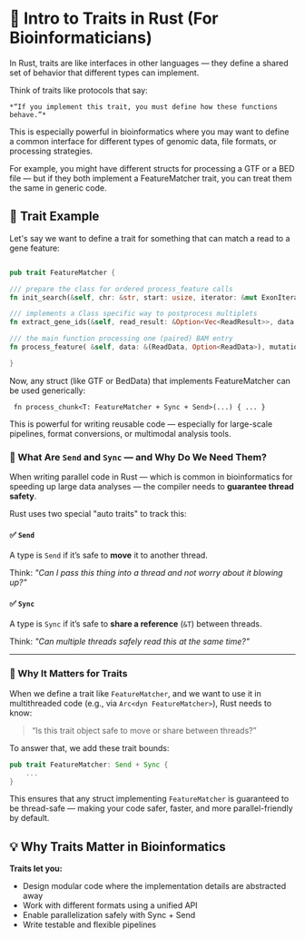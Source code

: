 # 🧬 Intro to Traits in Rust (For Bioinformaticians)

In Rust, traits are like interfaces in other languages — they define a shared set of behavior that different types can implement.

Think of traits like protocols that say:

    *“If you implement this trait, you must define how these functions behave.”*

This is especially powerful in bioinformatics where you may want to define a common interface for different types of genomic data, file formats, or processing strategies.

For example, you might have different structs for processing a GTF or a BED file — but if they both implement a FeatureMatcher trait, you can treat them the same in generic code.

## 🧪 Trait Example

Let's say we want to define a trait for something that can match a read to a gene feature:

```rust

pub trait FeatureMatcher { 

/// prepare the class for ordered process_feature calls
fn init_search(&self, chr: &str, start: usize, iterator: &mut ExonIterator) -> Result<(), QueryErrors>; 

/// implements a Class specific way to postprocess multiplets
fn extract_gene_ids(&self, read_result: &Option<Vec<ReadResult>>, data: &ReadData, mapping_info: &mut MappingInfo) -> Vec<String>; 

/// the main function processing one (paired) BAM entry
fn process_feature( &self, data: &(ReadData, Option<ReadData>), mutations: &Option<MutationProcessor>, iterator: &mut ExonIterator, exp_gex: &mut SingleCellData, exp_idx: &mut IndexedGenes, mut_gex: &mut SingleCellData, mut_idx: &mut IndexedGenes, mapping_info: &mut MappingInfo, match_type: &MatchType, ); 

} 
```

Now, any struct (like GTF or BedData) that implements FeatureMatcher can be used generically:

```
 fn process_chunk<T: FeatureMatcher + Sync + Send>(...) { ... } 
```

This is powerful for writing reusable code — especially for large-scale pipelines, format conversions, or multimodal analysis tools.

### 🧵 What Are `Send` and `Sync` — and Why Do We Need Them?

When writing parallel code in Rust — which is common in bioinformatics for speeding up large data analyses — the compiler needs to **guarantee thread safety**.

Rust uses two special \"auto traits\" to track this:

#### ✅ `Send`
A type is `Send` if it’s safe to **move** it to another thread.

Think: *\"Can I pass this thing into a thread and not worry about it blowing up?\"*

#### ✅ `Sync`
A type is `Sync` if it’s safe to **share a reference** (`&T`) between threads.

Think: *\"Can multiple threads safely read this at the same time?\"*

---

### 🧪 Why It Matters for Traits

When we define a trait like `FeatureMatcher`, and we want to use it in multithreaded code (e.g., via `Arc<dyn FeatureMatcher>`), Rust needs to know:

> “Is this trait object safe to move or share between threads?”

To answer that, we add these trait bounds:

```rust
pub trait FeatureMatcher: Send + Sync {
    ...
}
```
This ensures that any struct implementing `FeatureMatcher` is guaranteed to be thread-safe — making your code safer, faster, and more parallel-friendly by default.


## 💡 Why Traits Matter in Bioinformatics

**Traits let you:**

* Design modular code where the implementation details are abstracted away
* Work with different formats using a unified API
* Enable parallelization safely with Sync + Send
* Write testable and flexible pipelines